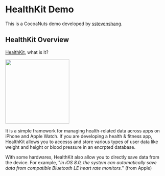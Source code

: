 # HealthKit Demo

This is a CocoaNuts demo developed by [sstevenshang](https://github.com/sstevenshang).

## HealthKit Overview

[HealthKit](https://developer.apple.com/documentation/healthkit), what is it?

<img src="https://cdn.macrumors.com/article-new/2014/09/healthkit-logo.png" width="200"/>

It is a simple framework for managing health-related data across apps on iPhone and Apple Watch. If you are developing a health & fitness app, HealthKit allows you to accesss and store various types of user data like weight and height or blood pressure in an encrpted database. 

With some hardwares, HealthKit also allow you to directly save data from the device. For example, "*in iOS 8.0, the system can automatically save data from compatible Bluetooth LE heart rate monitors.*" (from Apple)
